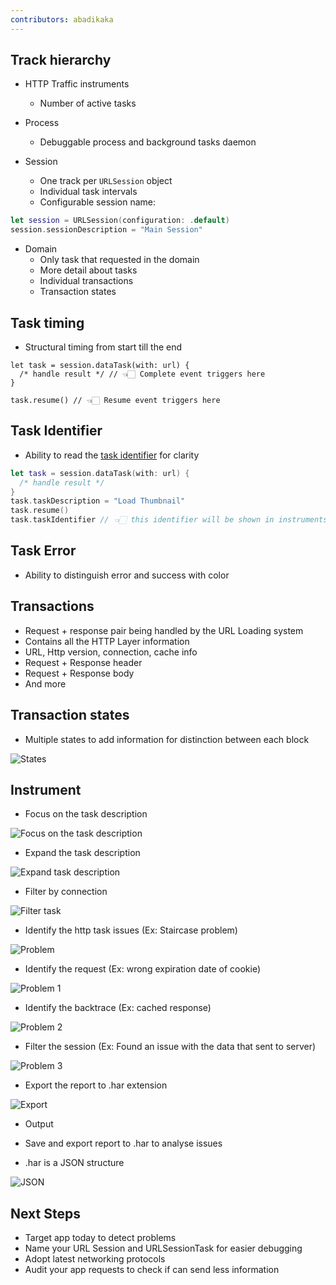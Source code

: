 ```yaml
---
contributors: abadikaka
---
```


## Track hierarchy

- HTTP Traffic instruments
  - Number of active tasks

- Process
  - Debuggable process and background tasks daemon

- Session
  - One track per `URLSession` object
  - Individual task intervals
  - Configurable session name:

```swift
let session = URLSession(configuration: .default)
session.sessionDescription = "Main Session"
```

- Domain
  - Only task that requested in the domain
  - More detail about tasks
  - Individual transactions
  - Transaction states

## Task timing

- Structural timing from start till the end

```
let task = session.dataTask(with: url) {
  /* handle result */ // 👈🏻 Complete event triggers here
}

task.resume() // 👈🏻 Resume event triggers here
```

## Task Identifier

- Ability to read the [task identifier][taskIdentifier] for clarity

```swift
let task = session.dataTask(with: url) {
  /* handle result */
}
task.taskDescription = "Load Thumbnail"
task.resume()
task.taskIdentifier // 👈🏻 this identifier will be shown in instruments
```

## Task Error

- Ability to distinguish error and success with color

## Transactions

- Request + response pair being handled by the URL Loading system
- Contains all the HTTP Layer information
- URL, Http version, connection, cache info
- Request + Response header
- Request + Response body
- And more

## Transaction states

- Multiple states to add information for distinction between each block

![States][8]

## Instrument

- Focus on the task description

![Focus on the task description][11]

- Expand the task description

![Expand task description][12]

- Filter by connection

![Filter task][13]

- Identify the http task issues (Ex: Staircase problem)

![Problem][14]

- Identify the request (Ex: wrong expiration date of cookie)

![Problem 1][15]

- Identify the backtrace (Ex: cached response)

![Problem 2][16]

- Filter the session (Ex: Found an issue with the data that sent to server)

![Problem 3][17]

- Export the report to .har extension

![Export][18]

- Output

- Save and export report to .har to analyse issues
- .har is a JSON structure

![JSON][19]

## Next Steps
- Target app  today to detect problems
- Name your URL Session and URLSessionTask for easier debugging
- Adopt latest networking protocols
- Audit your app requests to check if can send less information

[8]: ../../../images/notes/wwdc21/10212/8.png
[11]: ../../../images/notes/wwdc21/10212/11.png
[12]: ../../../images/notes/wwdc21/10212/12.png
[13]: ../../../images/notes/wwdc21/10212/13.png
[14]: ../../../images/notes/wwdc21/10212/14.png
[15]: ../../../images/notes/wwdc21/10212/15.png
[16]: ../../../images/notes/wwdc21/10212/16.png
[17]: ../../../images/notes/wwdc21/10212/17.png
[18]: ../../../images/notes/wwdc21/10212/18.png
[19]: ../../../images/notes/wwdc21/10212/19.png

[taskIdentifier]: https://developer.apple.com/documentation/foundation/nsurlsessiontask/1411231-taskidentifier